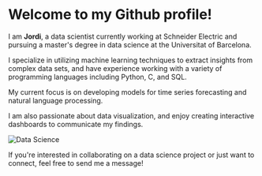 # Welcome to my Github profile!

I am **Jordi**, a data scientist currently working at Schneider Electric and pursuing a master's degree in data science at the Universitat of Barcelona. 

I specialize in utilizing machine learning techniques to extract insights from complex data sets, and have experience working with a variety of programming languages including Python, C, and SQL.

My current focus is on developing models for time series forecasting and natural language processing.

I am also passionate about data visualization, and enjoy creating interactive dashboards to communicate my findings.

![Data Science]([https://media.giphy.com/media/3o7TKxvUJb1q6q1Udu/giphy.gif](https://giphy.com/gifs/Giflytics-gif-jazminantoinette-giflytics-zMukICnMEZmSf8zvXd))

If you're interested in collaborating on a data science project or just want to connect, feel free to send me a message!
